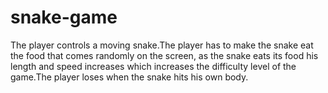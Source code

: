 # snake-game

The player controls a moving snake.The player has to make the snake eat the food that comes randomly on the screen, as the snake eats its food his length and speed increases which increases the difficulty level of the game.The player loses when the snake hits his own body.
